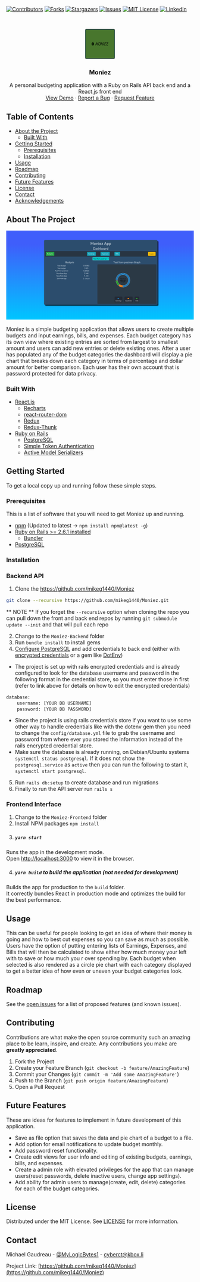 

<!-- PROJECT SHIELDS -->
[![Contributors][contributors-shield]][contributors-url]
[![Forks][forks-shield]][forks-url]
[![Stargazers][stars-shield]][stars-url]
[![Issues][issues-shield]][issues-url]
[![MIT License][license-shield]][license-url]
[![LinkedIn][linkedin-shield]][linkedin-url]



<!-- PROJECT LOGO -->
<br />
<p align="center">
  <a href="https://github.com/mikeg1440/Moniez">
    <img src="https://github.com/mikeg1440/Moniez-Frontend/blob/master/src/images/moniez-green-logo.png" alt="Moniez Logo" width="80" height="80">
  </a>

  <h3 align="center">Moniez</h3>

  <p align="center">
    A personal budgeting application with a Ruby on Rails API back end and a React.js front end
    <br />
    <a href="https://github.com/mikeg1440/Moniez">View Demo</a>
    ·
    <a href="https://github.com/mikeg1440/Moniez/issues">Report a Bug</a>
    ·
    <a href="https://github.com/mikeg1440/Moniez/issues">Request Feature</a>
  </p>
</p>



<!-- TABLE OF CONTENTS -->
## Table of Contents

* [About the Project](#about-the-project)
  * [Built With](#built-with)
* [Getting Started](#getting-started)
  * [Prerequisites](#prerequisites)
  * [Installation](#installation)
* [Usage](#usage)
* [Roadmap](#roadmap)
* [Contributing](#contributing)
* [Future Features](#future-features)
* [License](#license)
* [Contact](#contact)
* [Acknowledgements](#acknowledgements)



<!-- ABOUT THE PROJECT -->
## About The Project

[![Moniez Dashboard Screen Shot][product-screenshot]](https://github.com/mikeg1440/Moniez-Frontend/blob/master/src/images/dashboard-screenshot.png)

Moniez is a simple budgeting application that allows users to create multiple budgets and input earnings, bills, and expenses.  Each budget category has its own view where existing entries are sorted from largest to smallest amount and users can add new entries or delete existing ones.  After a user has populated any of the budget categories the dashboard will display a pie chart that breaks down each category in terms of percentage and dollar amount for better comparison.  Each user has their own account that is password protected for data privacy.

### Built With

* [React.js](https://reactjs.org/)
  * [Recharts](http://recharts.org/en-US/)
  * [react-router-dom](https://www.npmjs.com/package/react-router-dom)
  * [Redux](https://redux.js.org/)
  * [Redux-Thunk](https://github.com/reduxjs/redux-thunk)
* [Ruby on Rails](https://rubyonrails.org/)
  * [PostgreSQL](https://www.postgresql.org/)
  * [Simple Token Authentication](https://github.com/gonzalo-bulnes/simple_token_authentication)
  * [Active Model Serializers](https://github.com/rails-api/active_model_serializers)


<!-- GETTING STARTED -->
## Getting Started

To get a local copy up and running follow these simple steps.

### Prerequisites

This is a list of software that you will need to get Moniez up and running.

* [npm](https://www.npmjs.com/get-npm) (Updated to latest ->  `npm install npm@latest -g`)
* [Ruby on Rails >= 2.6.1 installed](https://www.tutorialspoint.com/ruby-on-rails/rails-installation.htm)
  * [Bundler](https://bundler.io/)
* [PostgreSQL](https://blog.timescale.com/tutorials/how-to-install-psql-on-mac-ubuntu-debian-windows/)

### Installation

### Backend API
1. Clone the https://github.com/mikeg1440/Moniez
```sh
git clone --recursive https://github.com/mikeg1440/Moniez.git
```
  ** NOTE ** If you forget the `--recursive` option when cloning the repo you can pull down the front and back end repos by running `git submodule update --init` and that will pull each repo

2. Change to the `Moniez-Backend` folder
3. Run `bundle install` to install gems
4. [Configure PostgreSQL](https://medium.com/coding-blocks/creating-user-database-and-adding-access-on-postgresql-8bfcd2f4a91e) and add credentials to back end (either with [encrypted credentials](https://mikeg1440.github.io/2020/02/12/configure-rails-with-postgresql-using-encrypted-credentials/) or a gem like [DotEnv](https://github.com/bkeepers/dotenv))
  * The project is set up with rails encrypted credentials and is already configured to look for the database username and password in the following format in the credential store, so you must enter those in first (refer to link above for details on how to edit the encrypted credentials)
  ```
  database:
      username: [YOUR DB USERNAME]
      password: [YOUR DB PASSWORD]  
  ```
  * Since the project is using rails credentials store if you want to use some other way to handle credentials like with the dotenv gem then you need to change the `config/database.yml` file to grab the username and password from where ever you stored the information instead of the rails encrypted credential store.
  * Make sure the database is already running, on Debian/Ubuntu systems `systemctl status postgresql`.  If it does not show the `postgresql.service` as `active` then you can run the following to start it, `systemctl start postgresql`.
5. Run `rails db:setup` to create database and run migrations
6. Finally to run the API server run `rails s`

### Frontend Interface
1. Change to the `Moniez-Frontend` folder
2. Install NPM packages `npm install`
3. ##### `yarn start`
  Runs the app in the development mode.<br />
  Open [http://localhost:3000](http://localhost:3000) to view it in the browser.

4. ##### `yarn build` to build the application (not needed for development)
  Builds the app for production to the `build` folder.<br />
  It correctly bundles React in production mode and optimizes the build for the best performance.


<!-- USAGE EXAMPLES -->
## Usage

This can be useful for people looking to get an idea of where their money is going and how to best cut expenses so you can save as much as possible.  Users have the option of putting entering lists of Earnings, Expenses, and Bills that will then be calculated to show either how much money your left with to save or how much you r over spending by.  Each budget when selected is also rendered as a circle pie chart with each category displayed to get a better idea of how even or uneven your budget categories look.



<!-- ROADMAP -->
## Roadmap

See the [open issues](https://github.com/mikeg1440/Moniez/issues) for a list of proposed features (and known issues).



<!-- CONTRIBUTING -->
## Contributing

Contributions are what make the open source community such an amazing place to be learn, inspire, and create. Any contributions you make are **greatly appreciated**.

1. Fork the Project
2. Create your Feature Branch (`git checkout -b feature/AmazingFeature`)
3. Commit your Changes (`git commit -m 'Add some AmazingFeature'`)
4. Push to the Branch (`git push origin feature/AmazingFeature`)
5. Open a Pull Request




## Future Features
These are ideas for features to implement in future development of this application.
  * Save as file option that saves the data and pie chart of a budget to a file.
  * Add option for email notifications to update budget monthly.
  * Add password reset functionality.
  * Create edit views for user info and editing of existing budgets, earnings, bills, and expenses.
  * Create a admin role with elevated privileges for the app that can manage users(reset passwords, delete inactive users, change app settings).
  * Add ability for admin users to manage(create, edit, delete) categories for each of the budget categories.

<!-- LICENSE -->
## License

Distributed under the MIT License. See [LICENSE](https://github.com/mikeg1440/Moniez/LICENSE.txt) for more information.



<!-- CONTACT -->
## Contact

Michael Gaudreau - [@MyLogicBytes1](https://twitter.com/MyLogicBytes1) - cyberct@kbox.li

Project Link: [https://github.com/mikeg1440/Moniez](https://github.com/mikeg1440/Moniez)



<!-- ACKNOWLEDGEMENTS -->
<!-- ## Acknowledgements

* []()
* []()
* []() -->





<!-- MARKDOWN LINKS & IMAGES -->
<!-- https://www.markdownguide.org/basic-syntax/#reference-style-links -->
[contributors-shield]: https://img.shields.io/github/contributors/mikeg1440/Moniez.svg?style=flat-square
[contributors-url]: https://github.com/mikeg1440/Moniez/graphs/contributors
[forks-shield]: https://img.shields.io/github/forks/mikeg1440/Moniez.svg?style=flat-square
[forks-url]: https://github.com/mikeg1440/Moniez/network/members
[stars-shield]: https://img.shields.io/github/stars/mikeg1440/Moniez.svg?style=flat-square
[stars-url]: https://github.com/mikeg1440/Moniez/stargazers
[issues-shield]: https://img.shields.io/github/issues/mikeg1440/Moniez.svg?style=flat-square
[issues-url]: https://github.com/mikeg1440/Moniez/issues
[license-shield]: https://img.shields.io/github/license/mikeg1440/Moniez.svg?style=flat-square
[license-url]: https://github.com/mikeg1440/Moniez/blob/master/LICENSE.txt
[linkedin-shield]: https://img.shields.io/badge/-LinkedIn-black.svg?style=flat-square&logo=linkedin&colorB=555
[linkedin-url]: https://linkedin.com/in/michael-gaudreau
[product-screenshot]: https://github.com/mikeg1440/Moniez-Frontend/blob/master/src/images/dashboard-screenshot.png

